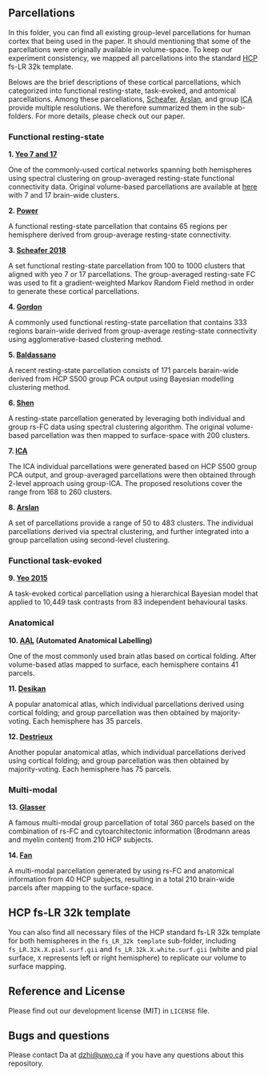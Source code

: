 ## Parcellations

In this folder, you can find all existing group-level parcellations for human cortex that being used
in the paper. It should mentioning that some of the parcellations were originally available in volume-space. To 
keep our experiment consistency, we mapped all parcellations into the standard [HCP](https://www.humanconnectome.org/) fs-LR 32k template.

Belows are the brief descriptions of these cortical parcellations, which categorized into 
functional resting-state, task-evoked, and antomical parcellations. Among these parcellations, [Scheafer](https://balsa.wustl.edu/study/show/WG33),
[Arslan](https://biomedia.doc.ic.ac.uk/brain-parcellation-survey/), and group [ICA](https://biomedia.doc.ic.ac.uk/brain-parcellation-survey/) provide
multiple resolutions. We therefore summarized them in the sub-folders. For more details, please check out our paper.

### Functional resting-state

**1. [Yeo 7 and 17](www.freesurfer.net/fswiki/CerebellumParcellation_Buckner2011)**

One of the commonly-used cortical networks spanning both hemispheres using spectral clustering 
on group-averaged resting-state functional connectivity data. Original volume-based parcellations 
are available at [here](www.freesurfer.net/fswiki/CerebellumParcellation_Buckner2011) with 7 and 17
brain-wide clusters.

**2. [Power](https://balsa.wustl.edu/study/show/WG33)**

A functional resting-state parcellation that contains 65 regions per hemisphere derived from group-average 
resting-state connectivity.

**3. [Scheafer 2018](https://balsa.wustl.edu/study/show/WG33)**

A set functional resting-state parcellation from 100 to 1000 clusters that aligned with yeo 7 or 17 parcellations.
The group-averaged resting-sate FC was used to fit a gradient-weighted Markov Random Field method in order to generate
these cortical parcellations.

**4. [Gordon](https://sites.wustl.edu/petersenschlaggarlab/resources/)**

A commonly used functional resting-state parcellation that contains 333 regions barain-wide derived from
group-average resting-state connectivity using agglomerative-based clustering method.

**5. [Baldassano](https://biomedia.doc.ic.ac.uk/brain-parcellation-survey/)**

A recent resting-state parcellation consists of 171 parcels barain-wide derived from HCP S500 group PCA output
using Bayesian modelling clustering method.

**6. [Shen](https://www.nitrc.org/frs/?group_id=51)**

A resting-state parcellation generated by leveraging both individual and group rs-FC data using spectral clustering
algorithm. The original volume-based parcellation was then mapped to surface-space with 200 clusters.

**7. [ICA](https://biomedia.doc.ic.ac.uk/brain-parcellation-survey/)**

The ICA individual parcellations were generated based on HCP S500 group PCA output, and group-averaged 
parcellations were then obtained through 2-level approach using group-ICA. The proposed resolutions cover the range from 168 to 260 clusters. 

**8. [Arslan](https://biomedia.doc.ic.ac.uk/brain-parcellation-survey/)**

A set of parcellations provide a range of 50 to 483 clusters. The individual parcellations derived via 
spectral clustering, and further integrated into a group parcellation using second-level clustering.

### Functional task-evoked

**9. [Yeo 2015](https://surfer.nmr.mgh.harvard.edu/fswiki/BrainmapOntology_Yeo2015)**

A task-evoked cortical parcellation using a hierarchical Bayesian model that applied to 10,449 task contrasts from 83 independent behavioural tasks.

### Anatomical

**10. [AAL](www.gin.cnrs.fr/en/tools/aal/) (Automated Anatomical Labelling)**

One of the most commonly used brain atlas based on cortical folding. After volume-based atlas mapped to surface, 
each hemisphere contains 41 parcels.

**11. [Desikan](https://surfer.nmr.mgh.harvard.edu/fswiki/CorticalParcellation)**

A popular anatomical atlas, which individual parcellations derived using cortical folding; 
and group parcellation was then obtained by majority-voting. Each hemisphere has 35 parcels.

**12. [Destrieux](https://surfer.nmr.mgh.harvard.edu/fswiki/CorticalParcellation)**

Another popular anatomical atlas, which individual parcellations derived using cortical folding; 
and group parcellation was then obtained by majority-voting. Each hemisphere has 75 parcels.

### Multi-modal

**13. [Glasser](https://balsa.wustl.edu/study/show/RVVG)**

A famous multi-modal group parcellation of total 360 parcels based on the combination of rs-FC and cytoarchitectonic information 
(Brodmann areas and myelin content) from 210 HCP subjects.

**14. [Fan](http://atlas.brainnetome.org/bnatlas.html)**

A multi-modal parcellation generated by using rs-FC and anatomical information from 40 HCP subjects, resulting in
a total 210 brain-wide parcels after mapping to the surface-space.


## HCP fs-LR 32k template

You can also find all necessary files of the HCP standard fs-LR 32k template for both hemispheres in the `fs_LR_32k template` sub-folder, 
including `fs_LR.32k.X.pial.surf.gii` and `fs_LR.32k.X.white.surf.gii` (white and pial surface, `X` represents left or right hemisphere) to replicate our volume
to surface mapping.


## Reference and License

Please find out our development license (MIT) in `LICENSE` file.

## Bugs and questions

Please contact Da at dzhi@uwo.ca if you have any questions about this repository.

